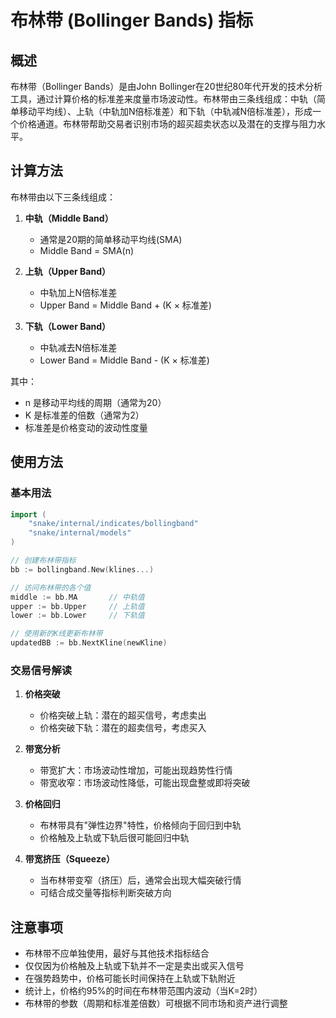 # 布林带 (Bollinger Bands) 指标

## 概述

布林带（Bollinger Bands）是由John Bollinger在20世纪80年代开发的技术分析工具，通过计算价格的标准差来度量市场波动性。布林带由三条线组成：中轨（简单移动平均线）、上轨（中轨加N倍标准差）和下轨（中轨减N倍标准差），形成一个价格通道。布林带帮助交易者识别市场的超买超卖状态以及潜在的支撑与阻力水平。

## 计算方法

布林带由以下三条线组成：

1. **中轨（Middle Band）**
   - 通常是20期的简单移动平均线(SMA)
   - Middle Band = SMA(n)

2. **上轨（Upper Band）**
   - 中轨加上N倍标准差
   - Upper Band = Middle Band + (K × 标准差)

3. **下轨（Lower Band）**
   - 中轨减去N倍标准差
   - Lower Band = Middle Band - (K × 标准差)

其中：
- n 是移动平均线的周期（通常为20）
- K 是标准差的倍数（通常为2）
- 标准差是价格变动的波动性度量

## 使用方法

### 基本用法

```go
import (
    "snake/internal/indicates/bollingband"
    "snake/internal/models"
)

// 创建布林带指标
bb := bollingband.New(klines...)

// 访问布林带的各个值
middle := bb.MA       // 中轨值
upper := bb.Upper     // 上轨值
lower := bb.Lower     // 下轨值

// 使用新的K线更新布林带
updatedBB := bb.NextKline(newKline)
```

### 交易信号解读

1. **价格突破**
   - 价格突破上轨：潜在的超买信号，考虑卖出
   - 价格突破下轨：潜在的超卖信号，考虑买入

2. **带宽分析**
   - 带宽扩大：市场波动性增加，可能出现趋势性行情
   - 带宽收窄：市场波动性降低，可能出现盘整或即将突破

3. **价格回归**
   - 布林带具有"弹性边界"特性，价格倾向于回归到中轨
   - 价格触及上轨或下轨后很可能回归中轨

4. **带宽挤压（Squeeze）**
   - 当布林带变窄（挤压）后，通常会出现大幅突破行情
   - 可结合成交量等指标判断突破方向

## 注意事项

- 布林带不应单独使用，最好与其他技术指标结合
- 仅仅因为价格触及上轨或下轨并不一定是卖出或买入信号
- 在强势趋势中，价格可能长时间保持在上轨或下轨附近
- 统计上，价格约95%的时间在布林带范围内波动（当K=2时）
- 布林带的参数（周期和标准差倍数）可根据不同市场和资产进行调整 